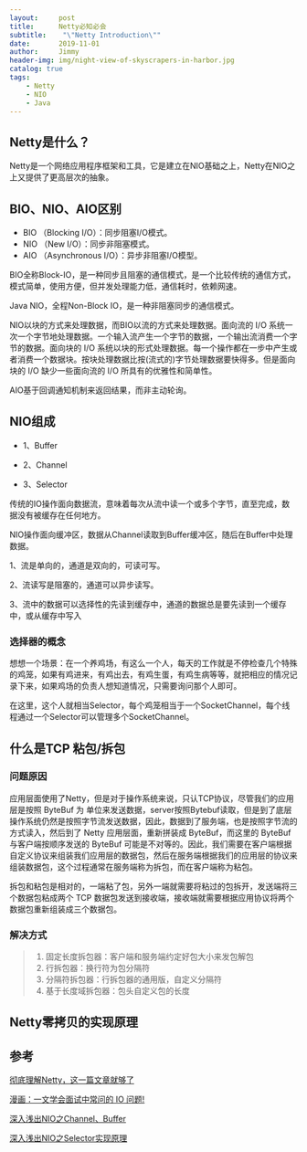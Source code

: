 ```yaml
---
layout:     post
title:      Netty必知必会
subtitle:    "\"Netty Introduction\""
date:       2019-11-01
author:     Jimmy
header-img: img/night-view-of-skyscrapers-in-harbor.jpg
catalog: true
tags:
    - Netty
    - NIO
    - Java
---
```



## Netty是什么？

Netty是一个网络应用程序框架和工具，它是建立在NIO基础之上，Netty在NIO之上又提供了更高层次的抽象。

## BIO、NIO、AIO区别

- BIO （Blocking I/O）：同步阻塞I/O模式。
- NIO （New I/O）：同步非阻塞模式。
- AIO （Asynchronous I/O）：异步非阻塞I/O模型。

BIO全称Block-IO，是一种同步且阻塞的通信模式，是一个比较传统的通信方式，模式简单，使用方便，但并发处理能力低，通信耗时，依赖网速。

Java NIO，全程Non-Block IO，是一种非阻塞同步的通信模式。

NIO以块的方式来处理数据，而BIO以流的方式来处理数据。面向流的 I/O 系统一次一个字节地处理数据。一个输入流产生一个字节的数据，一个输出流消费一个字节的数据。面向块的 I/O 系统以块的形式处理数据。每一个操作都在一步中产生或者消费一个数据块。按块处理数据比按(流式的)字节处理数据要快得多。但是面向块的 I/O 缺少一些面向流的 I/O 所具有的优雅性和简单性。

AIO基于回调通知机制来返回结果，而非主动轮询。

## NIO组成

- 1、Buffer

- 2、Channel 

- 3、Selector

传统的IO操作面向数据流，意味着每次从流中读一个或多个字节，直至完成，数据没有被缓存在任何地方。

NIO操作面向缓冲区，数据从Channel读取到Buffer缓冲区，随后在Buffer中处理数据。

1、流是单向的，通道是双向的，可读可写。 

2、流读写是阻塞的，通道可以异步读写。 

3、流中的数据可以选择性的先读到缓存中，通道的数据总是要先读到一个缓存中，或从缓存中写入

### 选择器的概念
想想一个场景：在一个养鸡场，有这么一个人，每天的工作就是不停检查几个特殊的鸡笼，如果有鸡进来，有鸡出去，有鸡生蛋，有鸡生病等等，就把相应的情况记录下来，如果鸡场的负责人想知道情况，只需要询问那个人即可。

在这里，这个人就相当Selector，每个鸡笼相当于一个SocketChannel，每个线程通过一个Selector可以管理多个SocketChannel。

## 什么是TCP 粘包/拆包 
### 问题原因
应用层面使用了Netty，但是对于操作系统来说，只认TCP协议，尽管我们的应用层是按照 ByteBuf 为 单位来发送数据，server按照Bytebuf读取，但是到了底层操作系统仍然是按照字节流发送数据，因此，数据到了服务端，也是按照字节流的方式读入，然后到了 Netty 应用层面，重新拼装成 ByteBuf，而这里的 ByteBuf 与客户端按顺序发送的 ByteBuf 可能是不对等的。因此，我们需要在客户端根据自定义协议来组装我们应用层的数据包，然后在服务端根据我们的应用层的协议来组装数据包，这个过程通常在服务端称为拆包，而在客户端称为粘包。

拆包和粘包是相对的，一端粘了包，另外一端就需要将粘过的包拆开，发送端将三个数据包粘成两个 TCP 数据包发送到接收端，接收端就需要根据应用协议将两个数据包重新组装成三个数据包。

### 解决方式
> 1. 固定长度拆包器：客户端和服务端约定好包大小来发包解包
> 1. 行拆包器：换行符为包分隔符
> 1. 分隔符拆包器：行拆包器的通用版，自定义分隔符
> 1. 基于长度域拆包器：包头自定义包的长度

## Netty零拷贝的实现原理

## 参考

[彻底理解Netty，这一篇文章就够了](https://juejin.im/post/5bdaf8ea6fb9a0227b02275a)

[漫画：一文学会面试中常问的 IO 问题!](https://mp.weixin.qq.com/s/Gq8ABlEVolLW3wJ7vsSSFw)

[深入浅出NIO之Channel、Buffer](https://mp.weixin.qq.com/s?__biz=MzIwMzY1OTU1NQ==&mid=2247483792&idx=1&sn=bf48352a05d4727b69b9e3dd02663b91&chksm=96cd41dca1bac8caafb4f4a90fd1a6887c9e49fd221225080f657037ebe57c2e8cd438198c08&scene=21#wechat_redirect)

[深入浅出NIO之Selector实现原理](https://juejin.im/entry/5a422b75f265da430e4f6b99)
